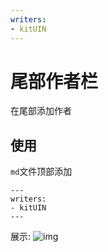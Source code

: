 ```yaml
---
writers:
- kitUIN
---
```

# 尾部作者栏
在尾部添加作者

## 使用
`md`文件顶部添加
```
---
writers:
- kitUIN
---
```
展示:
![img](/pr/author.png)

